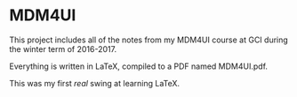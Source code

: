 # MDM4UI

This project includes all of the notes from my MDM4UI course at GCI during the winter term of 2016-2017.

Everything is written in LaTeX, compiled to a PDF named MDM4UI.pdf.

This was my first *real* swing at learning LaTeX.
